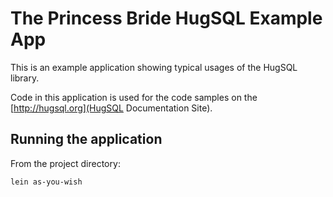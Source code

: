 # The Princess Bride HugSQL Example App

This is an example application showing typical usages of the HugSQL
library.

Code in this application is used for the code samples on the
[http://hugsql.org](HugSQL Documentation Site).

## Running the application

From the project directory:

```
lein as-you-wish
```
